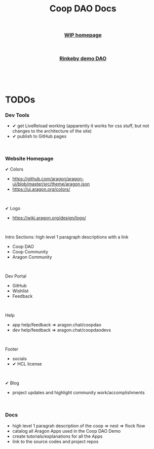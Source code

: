 <h1 align="center">
  Coop DAO Docs
</h1>
<br>
<h3 align="center">
  <a href='https://aragoncoop.github.io/coop-dao-docs/'>WIP homepage</a>
</h3> 
<br>
<h3 align="center">
  <a href='https://rinkeby.aragon.org/#/flight.aragonid.eth/0xd13a1c90050dca41082c830b94145b323791b320'>Rinkeby demo DAO</a>
</h3>

<br><br><br>

# TODOs

### Dev Tools 
- ✔ get LiveReload working (apparently it works for css stuff, but not changes to the architecture of the site)
- ✔ publish to GitHub pages

<br />

### Website Homepage 

✔ Colors
- https://github.com/aragon/aragon-ui/blob/master/src/theme/aragon.json
- https://ui.aragon.org/colors/

<br />

✔ Logo
- https://wiki.aragon.org/design/logo/

<br />

Intro Sections: high level 1 paragraph descriptions with a link
- Coop DAO
- Coop Community 
- Aragon Community

<br />

Dev Portal
- GitHub
- Wishlist
- Feedback

<br />

Help
- app help/feedback => aragon.chat/coopdao
- dev help/feedback => aragon.chat/coopdaodevs

<br />

Footer
- socials
- ✔ HCL license

<br />

✔ Blog
- project updates and highlight community work/accomplishments

<br />

### Docs 
- high level 1 paragrah description of the coop => nest => flock flow
- catalog all Aragon Apps used in the Coop DAO Demo
- create tutorials/explanations for all the Apps
- link to the source codes and project repos
